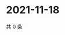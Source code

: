 # 2021-11-18

共 0 条

<!-- BEGIN WEIBO -->
<!-- 最后更新时间 Thu Nov 18 2021 14:13:55 GMT+0800 (China Standard Time) -->

<!-- END WEIBO -->
